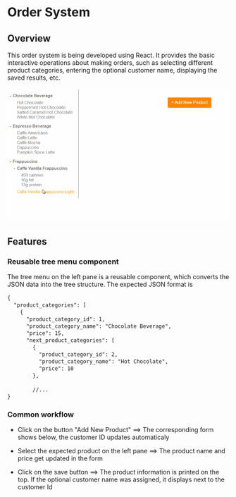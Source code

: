# Order System

## Overview
This order system is being developed using React. It provides the basic interactive operations about making orders, such as selecting different product categories, entering the optional customer name, displaying the saved results, etc.

![alt text](https://github.com/Yu-Xueting/order-system/blob/master/docs/workflow.gif "common workflow")

## Features

### Reusable tree menu component
The tree menu on the left pane is a reusable component, which converts the JSON data into the tree structure. The expected JSON format is
```
{
  "product_categories": [
    {
      "product_category_id": 1,
      "product_category_name": "Chocolate Beverage",
      "price": 15,
      "next_product_categories": [
        {
          "product_category_id": 2,
          "product_category_name": "Hot Chocolate",
          "price": 10
        },

        //...
}
```

### Common workflow
* Click on the button "Add New Product" ==> The corresponding form shows below, the customer ID updates automaticaly

* Select the expected product on the left pane ==> The product name and price get updated in the form

* Click on the save button ==> The product information is printed on the top. If the optional customer name was assigned, it displays next to the customer Id
